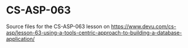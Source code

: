 # CS-ASP-063
Source files for the CS-ASP-063 lesson on https://www.devu.com/cs-asp/lesson-63-using-a-tools-centric-approach-to-building-a-database-application/

